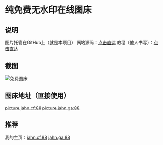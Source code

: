 # 纯免费无水印在线图床
## 说明
图片托管在GitHub上（就是本项目）
网站源码：[点击直达](https://github.com/yumusb/autoPicCdn/)
教程（他人书写）：[点击直达](https://www.qwas.top/p/img.html/)
## 截图
![免费图床](https://cdn.jsdelivr.net/gh/jahn2007/picture@ba462160e3f90f05b5b84b2fc3c8322964e529ec/2021/03/13/111f22eea88418305228d4a135c4a276.png)
## 图床地址（直接使用）
[picture.jahn.cf:88](picture.jahn.cf:88/)
[picture.jahn.ga:88](picture.jahn.ga:88/)
## 推荐
我的主页：[jahn.cf:88](jahn.cf:88) [jahn.ga:88](jahn.ga:88)
